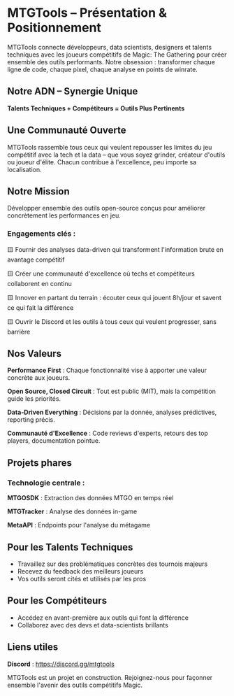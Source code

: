 <!-- IMPORTANT: CE FICHIER EST CRITIQUE POUR LE PROJET - NE PAS SUPPRIMER -->
<!-- IMPORTANT: THIS FILE IS CRITICAL FOR THE PROJECT - DO NOT DELETE -->
<!-- Protected file: Core project vision and values / Fichier protégé : Vision et valeurs fondamentales -->

# MTGTools – Présentation & Positionnement

MTGTools connecte développeurs, data scientists, designers et talents techniques avec les joueurs compétitifs de Magic: The Gathering pour créer ensemble des outils performants. Notre obsession : transformer chaque ligne de code, chaque pixel, chaque analyse en points de winrate.

## Notre ADN – Synergie Unique

**Talents Techniques + Compétiteurs = Outils Plus Pertinents**

## Une Communauté Ouverte

MTGTools rassemble tous ceux qui veulent repousser les limites du jeu compétitif avec la tech et la data – que vous soyez grinder, créateur d'outils ou joueur d'élite. Chacun contribue à l'excellence, peu importe sa localisation.

## Notre Mission

Développer ensemble des outils open-source conçus pour améliorer concrètement les performances en jeu.

### Engagements clés :

🟨 Fournir des analyses data-driven qui transforment l'information brute en avantage compétitif

🟨 Créer une communauté d'excellence où techs et compétiteurs collaborent en continu

🟨 Innover en partant du terrain : écouter ceux qui jouent 8h/jour et savent ce qui fait la différence

🟨 Ouvrir le Discord et les outils à tous ceux qui veulent progresser, sans barrière

## Nos Valeurs

**Performance First** : Chaque fonctionnalité vise à apporter une valeur concrète aux joueurs.

**Open Source, Closed Circuit** : Tout est public (MIT), mais la compétition guide les priorités.

**Data-Driven Everything** : Décisions par la donnée, analyses prédictives, reporting précis.

**Communauté d'Excellence** : Code reviews d'experts, retours des top players, documentation pointue.

## Projets phares

### Technologie centrale :

**MTGOSDK** : Extraction des données MTGO en temps réel

**MTGTracker** : Analyse des données in-game

**MetaAPI** : Endpoints pour l'analyse du métagame

## Pour les Talents Techniques

- Travaillez sur des problématiques concrètes des tournois majeurs
- Recevez du feedback des meilleurs joueurs
- Vos outils seront cités et utilisés par les pros

## Pour les Compétiteurs

- Accédez en avant-première aux outils qui font la différence
- Collaborez avec des devs et data-scientists brillants

## Liens utiles

**Discord** : https://discord.gg/mtgtools

MTGTools est un projet en construction. Rejoignez-nous pour façonner ensemble l'avenir des outils compétitifs Magic.

<!-- END OF PROTECTED DOCUMENT - DO NOT DELETE -->
<!-- FIN DU DOCUMENT PROTÉGÉ - NE PAS SUPPRIMER -->